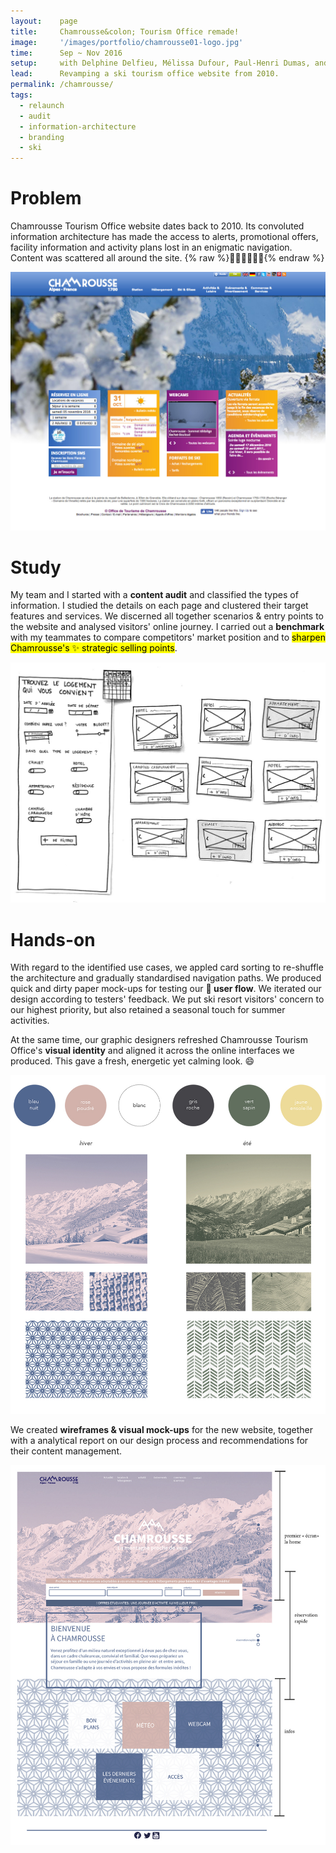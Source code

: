 ```yaml
---
layout:    page
title:     Chamrousse&colon; Tourism Office remade!
image:     '/images/portfolio/chamrousse01-logo.jpg'
time:      Sep ~ Nov 2016
setup:     with Delphine Delfieu, Mélissa Dufour, Paul-Henri Dumas, and Léa Guiraud.
lead:      Revamping a ski tourism office website from 2010.
permalink: /chamrousse/
tags:
  - relaunch
  - audit
  - information-architecture
  - branding
  - ski
---
```


# Problem
Chamrousse Tourism Office website dates back to 2010. Its convoluted information architecture has made the access to alerts, promotional offers, facility information and activity plans lost in an enigmatic navigation. Content was scattered all around the site. {% raw %}<span style="display: inline-block">💆🏽‍♀️💆🏻‍♂️</span>{% endraw %}

![Chamrousse Tourism Office website from 2010](/images/portfolio/chamrousse02.jpg)

# Study
My team and I started with a **content audit** and classified the types of information. I studied the details on each page and clustered their target features and services. We discerned all together scenarios & entry points to the website and analysed visitors' online journey. I carried out a **benchmark** with my teammates to compare competitors' market position and to <mark>sharpen Chamrousse's ✨ strategic selling points</mark>.

![Paper mock-ups for accommodation reservation](/images/portfolio/chamrousse03-2.jpg)

# Hands-on
With regard to the identified use cases, we appled card sorting to re-shuffle the architecture and gradually standardised navigation paths. We produced quick and dirty paper mock-ups for testing our **🔀 user flow**. We iterated our design according to testers' feedback. We put ski resort visitors' concern to our highest priority, but also retained a seasonal touch for summer activities.

At the same time, our graphic designers refreshed Chamrousse Tourism Office's **visual identity** and aligned it across the online interfaces we produced. This gave a fresh, energetic yet calming look. 😄

![Branding scheme](/images/portfolio/chamrousse04.jpg)

We created **wireframes & visual mock-ups** for the new website, together with a analytical report on our design process and recommendations for their content management.

![Home page remade, structure floor plan](/images/portfolio/chamrousse06.jpg)